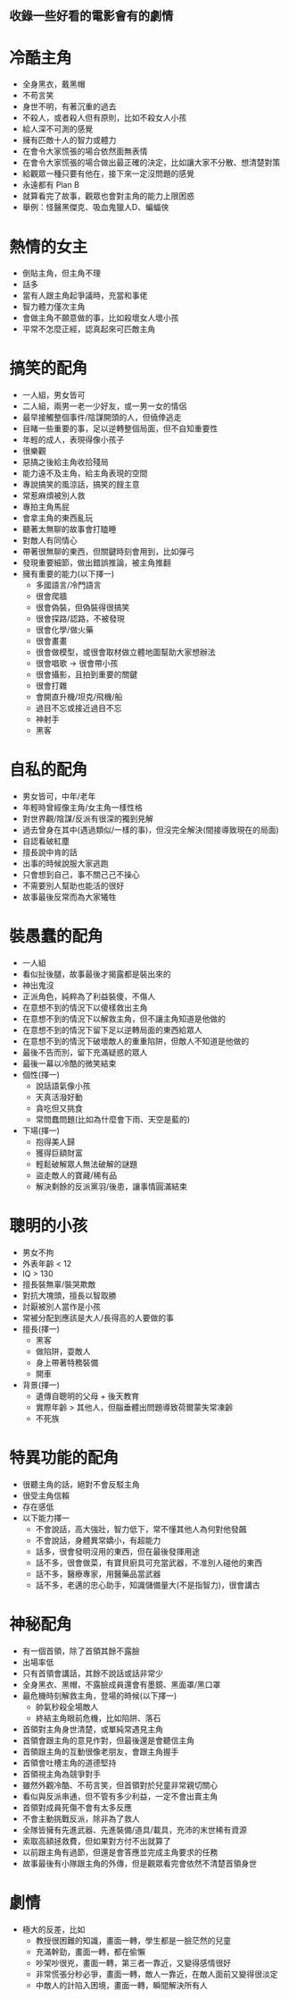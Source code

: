 ## 收錄一些好看的電影會有的劇情

冷酷主角
=====
* 全身黑衣，戴黑帽
* 不苟言笑
* 身世不明，有著沉重的過去
* 不殺人，或者殺人但有原則，比如不殺女人小孩
* 給人深不可測的感覺
* 擁有匹敵十人的智力或體力
* 在會令大家慌張的場合依然面無表情
* 在會令大家慌張的場合做出最正確的決定，比如讓大家不分散、想清楚對策
* 給觀眾一種只要有他在，接下來一定沒問題的感覺
* 永遠都有 Plan B
* 就算看完了故事，觀眾也會對主角的能力上限困惑
* 舉例：怪醫黑傑克、吸血鬼獵人D、蝙蝠俠

熱情的女主
=====
* 倒貼主角，但主角不理
* 話多
* 當有人跟主角起爭議時，充當和事佬
* 智力體力僅次主角
* 會做主角不願意做的事，比如殺壞女人壞小孩
* 平常不怎麼正經，認真起來可匹敵主角

搞笑的配角
=====
* 一人組，男女皆可
* 二人組，兩男一老一少好友，或一男一女的情侶
* 最早接觸整個事件/陰謀開頭的人，但僥倖逃走
* 目睹一些重要的事，足以逆轉整個局面，但不自知重要性
* 年輕的成人，表現得像小孩子
* 很樂觀
* 惡搞之後給主角收拾殘局
* 能力遠不及主角，給主角表現的空間
* 專說搞笑的風涼話，搞笑的餿主意
* 常惹麻煩被別人救
* 專拍主角馬屁
* 會拿主角的東西亂玩
* 聽著太無聊的故事會打瞌睡
* 對敵人有同情心
* 帶著很無聊的東西，但關鍵時刻會用到，比如彈弓
* 發現重要細節，做出錯誤推論，被主角推翻
* 擁有重要的能力(以下擇一)
    * 多國語言/冷門語言
    * 很會爬牆
    * 很會偽裝，但偽裝得很搞笑
    * 很會探路/認路，不被發現
    * 很會化學/做火藥
    * 很會畫畫
    * 很會做模型，或很會取材做立體地圖幫助大家想辦法
    * 很會唱歌 -> 很會帶小孩
    * 很會攝影，且拍到重要的關鍵
    * 很會打雜
    * 會開直升機/坦克/飛機/船
    * 過目不忘或接近過目不忘
    * 神射手
    * 黑客

自私的配角
=====
* 男女皆可，中年/老年
* 年輕時曾經像主角/女主角一樣性格
* 對世界觀/陰謀/反派有很深的獨到見解
* 過去曾身在其中(遇過類似/一樣的事)，但沒完全解決(間接導致現在的局面)
* 自認看破紅塵
* 擅長說中肯的話
* 出事的時候說服大家逃跑
* 只會想到自己，事不關己己不操心
* 不需要別人幫助也能活的很好
* 故事最後反常而為大家犧牲

裝愚蠢的配角
=====
* 一人組
* 看似扯後腿，故事最後才揭露都是裝出來的
* 神出鬼沒
* 正派角色，純粹為了利益裝傻，不傷人
* 在意想不到的情況下以傻樣救出主角
* 在意想不到的情況下以解救主角，但不讓主角知道是他做的
* 在意想不到的情況下留下足以逆轉局面的東西給眾人
* 在意想不到的情況下破壞敵人的重重陷阱，但敵人不知道是他做的
* 最後不告而別，留下充滿疑惑的眾人
* 最後一幕以冷酷的微笑結束
* 個性(擇一)
    * 說話語氣像小孩
    * 天真活潑好動
    * 貪吃但又挑食
    * 常問蠢問題(比如為什麼會下雨、天空是藍的)
* 下場(擇一)
    * 抱得美人歸
    * 獲得巨額財富
    * 輕鬆破解眾人無法破解的謎題
    * 盜走敵人的寶藏/稀有品
    * 解決剩餘的反派黨羽/後患，讓事情圓滿結束

聰明的小孩
=====
* 男女不拘
* 外表年齡 < 12
* IQ > 130
* 擅長裝無辜/裝哭欺敵
* 對抗大塊頭，擅長以智取勝
* 討厭被別人當作是小孩
* 常被分配到應該是大人/長得高的人要做的事
* 擅長(擇一)
    * 黑客
    * 做陷阱，耍敵人
    * 身上帶著特務裝備
    * 開車
* 背景(擇一)
    * 遺傳自聰明的父母 + 後天教育
    * 實際年齡 > 其他人，但腦垂體出問題導致荷爾蒙失常凍齡
    * 不死族

特異功能的配角
=====
* 很聽主角的話，絕對不會反駁主角
* 很受主角信賴
* 存在感低
* 以下能力擇一
    * 不會說話，高大強壯，智力低下，常不懂其他人為何對他發飆
    * 不會說話，身體異常嬌小，有超能力
    * 話多，很會發明沒用的東西，但在最後發揮用途
    * 話不多，很會做菜，有寶貝廚具可充當武器，不准別人碰他的東西
    * 話不多，醫療專家，用醫藥品當武器
    * 話不多，老邁的忠心助手，知識儲備量大(不是指智力)，很會講古

神秘配角
=====
* 有一個首領，除了首領其餘不露臉
* 出場率低
* 只有首領會講話，其餘不說話或話非常少
* 全身黑衣、黑帽，不露臉成員還會有墨鏡、黑面罩/黑口罩
* 最危機時刻解救主角，登場的時候(以下擇一)
    * 帥氣秒殺全場敵人
    * 終結主角眼前危機，比如陷阱、落石
* 首領對主角身世清楚，或單純常遇見主角
* 首領會跟主角的意見作對，但最後還是會聽信主角
* 首領跟主角的互動很像老朋友，會跟主角握手
* 首領會吐槽主角的道德堅持
* 首領視主角為競爭對手
* 雖然外觀冷酷、不苟言笑，但首領對於兒童非常親切關心
* 看似與反派串通，但不管有多少利益，一定不會出賣主角
* 首領對成員死傷不會有太多反應
* 不會主動挑戰反派，除非為了救人
* 全隊皆擁有先進武器、先進裝備/道具/載具，充沛的末世稀有資源
* 索取高額拯救費，但如果對方付不出就算了
* 以前跟主角有過節，但還是會答應並完成主角要求的任務
* 故事最後有小隊跟主角的外傳，但是觀眾看完會依然不清楚首領身世

劇情
=====
* 極大的反差，比如
    * 教授很困難的知識，畫面一轉，學生都是一臉茫然的兒童
    * 充滿幹勁，畫面一轉，都在偷懶
    * 吵架吵很兇，畫面一轉，第三者一靠近，又變得感情很好
    * 非常慌張分秒必爭，畫面一轉，敵人一靠近，在敵人面前又變得很淡定
    * 中敵人的計陷入困境，畫面一轉，瞬間解決所有人
